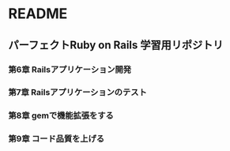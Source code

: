 # README

## パーフェクトRuby on Rails 学習用リポジトリ

### 第6章 Railsアプリケーション開発
### 第7章 Railsアプリケーションのテスト
### 第8章 gemで機能拡張をする
### 第9章 コード品質を上げる